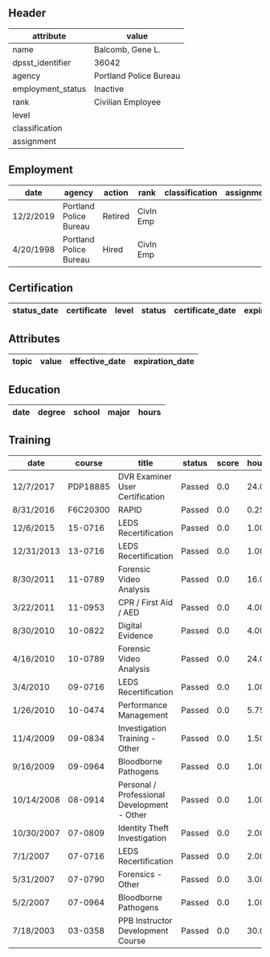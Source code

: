 ## Header
| attribute | value |
| --------- | ----- |
| name | Balcomb, Gene L. |
| dpsst_identifier | 36042 |
| agency | Portland Police Bureau |
| employment_status | Inactive |
| rank | Civilian Employee |
| level |  |
| classification |  |
| assignment |  |
## Employment
| date | agency | action | rank | classification | assignment |
| ---- | ------ | ------ | ---- | -------------- | ---------- |
| 12/2/2019 | Portland Police Bureau | Retired | Civln Emp |  |  |
| 4/20/1998 | Portland Police Bureau | Hired | Civln Emp |  |  |
## Certification
| status_date | certificate | level | status | certificate_date | expiration_date | probation_date |
| ----------- | ----------- | ----- | ------ | ---------------- | --------------- | -------------- |
## Attributes
| topic | value | effective_date | expiration_date |
| ----- | ----- | -------------- | --------------- |
## Education
| date | degree | school | major | hours |
| ---- | ------ | ------ | ----- | ----- |
## Training
| date | course | title | status | score | hours |
| ---- | ------ | ----- | ------ | ----- | ----- |
| 12/7/2017 | PDP18885 | DVR Examiner User Certification | Passed | 0.0 | 24.00 |
| 8/31/2016 | F6C20300 | RAPID | Passed | 0.0 | 0.25 |
| 12/6/2015 | 15-0716 | LEDS Recertification | Passed | 0.0 | 1.00 |
| 12/31/2013 | 13-0716 | LEDS Recertification | Passed | 0.0 | 1.00 |
| 8/30/2011 | 11-0789 | Forensic Video Analysis | Passed | 0.0 | 16.00 |
| 3/22/2011 | 11-0953 | CPR / First Aid / AED | Passed | 0.0 | 4.00 |
| 8/30/2010 | 10-0822 | Digital Evidence | Passed | 0.0 | 4.00 |
| 4/16/2010 | 10-0789 | Forensic Video Analysis | Passed | 0.0 | 24.00 |
| 3/4/2010 | 09-0716 | LEDS Recertification | Passed | 0.0 | 1.00 |
| 1/26/2010 | 10-0474 | Performance Management | Passed | 0.0 | 5.75 |
| 11/4/2009 | 09-0834 | Investigation Training - Other | Passed | 0.0 | 1.50 |
| 9/16/2009 | 09-0964 | Bloodborne Pathogens | Passed | 0.0 | 1.00 |
| 10/14/2008 | 08-0914 | Personal / Professional Development - Other | Passed | 0.0 | 1.00 |
| 10/30/2007 | 07-0809 | Identity Theft Investigation | Passed | 0.0 | 2.00 |
| 7/1/2007 | 07-0716 | LEDS Recertification | Passed | 0.0 | 2.00 |
| 5/31/2007 | 07-0790 | Forensics - Other | Passed | 0.0 | 3.00 |
| 5/2/2007 | 07-0964 | Bloodborne Pathogens | Passed | 0.0 | 1.00 |
| 7/18/2003 | 03-0358 | PPB Instructor Development Course | Passed | 0.0 | 30.00 |
